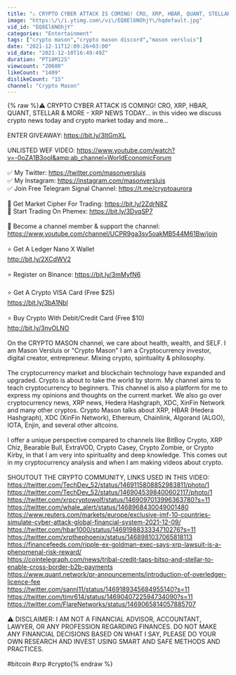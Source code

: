 ```yaml
---
title: "⚠️ CRYPTO CYBER ATTACK IS COMING! CRO, XRP, HBAR, QUANT, STELLAR & MORE - XRP NEWS TODAY"
image: "https:\/\/i.ytimg.com\/vi\/EQ8El6NOhjY\/hqdefault.jpg"
vid_id: "EQ8El6NOhjY"
categories: "Entertainment"
tags: ["crypto mason","crypto mason discord","mason versluis"]
date: "2021-12-11T12:09:26+03:00"
vid_date: "2021-12-10T16:49:49Z"
duration: "PT18M12S"
viewcount: "20680"
likeCount: "1409"
dislikeCount: "15"
channel: "Crypto Mason"
---
```

{% raw %}⚠️ CRYPTO CYBER ATTACK IS COMING! CRO, XRP, HBAR, QUANT, STELLAR &amp; MORE - XRP NEWS TODAY... in this video we discuss crypto news today and crypto market today and more...<br /><br />ENTER GIVEAWAY: <a rel="nofollow" target="blank" href="https://bit.ly/3ItGmXL">https://bit.ly/3ItGmXL</a><br /><br />UNLISTED WEF VIDEO: <a rel="nofollow" target="blank" href="https://www.youtube.com/watch?v=-0oZA1B3ooI&amp;ab_channel=WorldEconomicForum">https://www.youtube.com/watch?v=-0oZA1B3ooI&amp;ab_channel=WorldEconomicForum</a><br /><br />✅ My Twitter: <a rel="nofollow" target="blank" href="https://twitter.com/masonversluis">https://twitter.com/masonversluis</a><br />✅ My Instagram: <a rel="nofollow" target="blank" href="https://instagram.com/masonversluis">https://instagram.com/masonversluis</a><br />✅ Join Free Telegram Signal Channel: <a rel="nofollow" target="blank" href="https://t.me/cryptoaurora">https://t.me/cryptoaurora</a><br /><br />🚀 Get Market Cipher For Trading: <a rel="nofollow" target="blank" href="https://bit.ly/2ZdrN8Z">https://bit.ly/2ZdrN8Z</a><br />🚀 Start Trading On Phemex: <a rel="nofollow" target="blank" href="https://bit.ly/3DvqSP7">https://bit.ly/3DvqSP7</a><br /><br />💖 Become a channel member &amp; support the channel:<br /><a rel="nofollow" target="blank" href="https://www.youtube.com/channel/UCPR9ga3sv5oakMB544M61Bw/join">https://www.youtube.com/channel/UCPR9ga3sv5oakMB544M61Bw/join</a><br /><br />⭐️ Get A Ledger Nano X Wallet<br /><a rel="nofollow" target="blank" href="http://bit.ly/2XCdWV2">http://bit.ly/2XCdWV2</a><br /><br />⭐️ Register on Binance: <a rel="nofollow" target="blank" href="https://bit.ly/3mMyfN6">https://bit.ly/3mMyfN6</a><br /><br />⭐️ Get A Crypto VISA Card (Free $25)<br /><a rel="nofollow" target="blank" href="https://bit.ly/3bA1Nbl">https://bit.ly/3bA1Nbl</a><br /><br />⭐️ Buy Crypto With Debit/Credit Card (Free $10)<br /><a rel="nofollow" target="blank" href="http://bit.ly/3nyOLNO">http://bit.ly/3nyOLNO</a><br /><br />On the CRYPTO MASON channel, we care about health, wealth, and SELF. I am Mason Versluis or &quot;Crypto Mason&quot; I am a Cryptocurrency investor, digital creator, entrepreneur. Mixing crypto, spirituality &amp; philosophy.<br /><br />The cryptocurrency market and blockchain technology have expanded and upgraded. Crypto is about to take the world by storm. My channel aims to teach cryptocurrency to beginners. This channel is also a platform for me to express my opinions and thoughts on the current market. We also go over cryptocurrency news, XRP news, Hedera Hashgraph, XDC, XinFin Network and many other cryptos. Crypto Mason talks about XRP, HBAR (Hedera Hashgraph), XDC (XinFin Network), Ethereum, Chainlink, Algorand (ALGO), IOTA, Enjin, and several other altcoins.<br /><br />I offer a unique perspective compared to channels like BitBoy Crypto, XRP Chiz, Bearable Bull, ExtraVOD, Crypto Casey, Crypto Zombie, or Crypto Kirby, in that I am very into spirituality and deep knowledge. This comes out in my cryptocurrency analysis and when I am making videos about crypto.<br /><br />SHOUTOUT THE CRYPTO COMMUNITY, LINKS USED IN THIS VIDEO:<br /><a rel="nofollow" target="blank" href="https://twitter.com/TechDev_52/status/1469115808852983811/photo/1">https://twitter.com/TechDev_52/status/1469115808852983811/photo/1</a><br /><a rel="nofollow" target="blank" href="https://twitter.com/TechDev_52/status/1469045398400602117/photo/1">https://twitter.com/TechDev_52/status/1469045398400602117/photo/1</a><br /><a rel="nofollow" target="blank" href="https://twitter.com/xrpcryptowolf/status/1469097013996363780?s=11">https://twitter.com/xrpcryptowolf/status/1469097013996363780?s=11</a><br /><a rel="nofollow" target="blank" href="https://twitter.com/whale_alert/status/1468968430049001480">https://twitter.com/whale_alert/status/1468968430049001480</a><br /><a rel="nofollow" target="blank" href="https://www.reuters.com/markets/europe/exclusive-imf-10-countries-simulate-cyber-attack-global-financial-system-2021-12-09/">https://www.reuters.com/markets/europe/exclusive-imf-10-countries-simulate-cyber-attack-global-financial-system-2021-12-09/</a><br /><a rel="nofollow" target="blank" href="https://twitter.com/hbar1000/status/1469198833334710276?s=11">https://twitter.com/hbar1000/status/1469198833334710276?s=11</a><br /><a rel="nofollow" target="blank" href="https://twitter.com/xrpthephoenix/status/1468981037065818113">https://twitter.com/xrpthephoenix/status/1468981037065818113</a><br /><a rel="nofollow" target="blank" href="https://financefeeds.com/ripple-ex-goldman-exec-says-xrp-lawsuit-is-a-phenomenal-risk-reward/">https://financefeeds.com/ripple-ex-goldman-exec-says-xrp-lawsuit-is-a-phenomenal-risk-reward/</a><br /><a rel="nofollow" target="blank" href="https://cointelegraph.com/news/tribal-credit-taps-bitso-and-stellar-to-enable-cross-border-b2b-payments">https://cointelegraph.com/news/tribal-credit-taps-bitso-and-stellar-to-enable-cross-border-b2b-payments</a><br /><a rel="nofollow" target="blank" href="https://www.quant.network/pr-announcements/introduction-of-overledger-licence-fee">https://www.quant.network/pr-announcements/introduction-of-overledger-licence-fee</a><br /><a rel="nofollow" target="blank" href="https://twitter.com/sannl11/status/1469189345684955140?s=11">https://twitter.com/sannl11/status/1469189345684955140?s=11</a><br /><a rel="nofollow" target="blank" href="https://twitter.com/timr614/status/1469040722594734090?s=11">https://twitter.com/timr614/status/1469040722594734090?s=11</a><br /><a rel="nofollow" target="blank" href="https://twitter.com/FlareNetworks/status/1469065814057885707">https://twitter.com/FlareNetworks/status/1469065814057885707</a><br /><br />⚠️ DISCLAIMER: I AM NOT A FINANCIAL ADVISOR, ACCOUNTANT, LAWYER, OR ANY PROFESSION REGARDING FINANCES. DO NOT MAKE ANY FINANCIAL DECISIONS BASED ON WHAT I SAY, PLEASE DO YOUR OWN RESEARCH AND INVEST USING SMART AND SAFE METHODS AND PRACTICES.<br /><br />#bitcoin #xrp #crypto{% endraw %}
